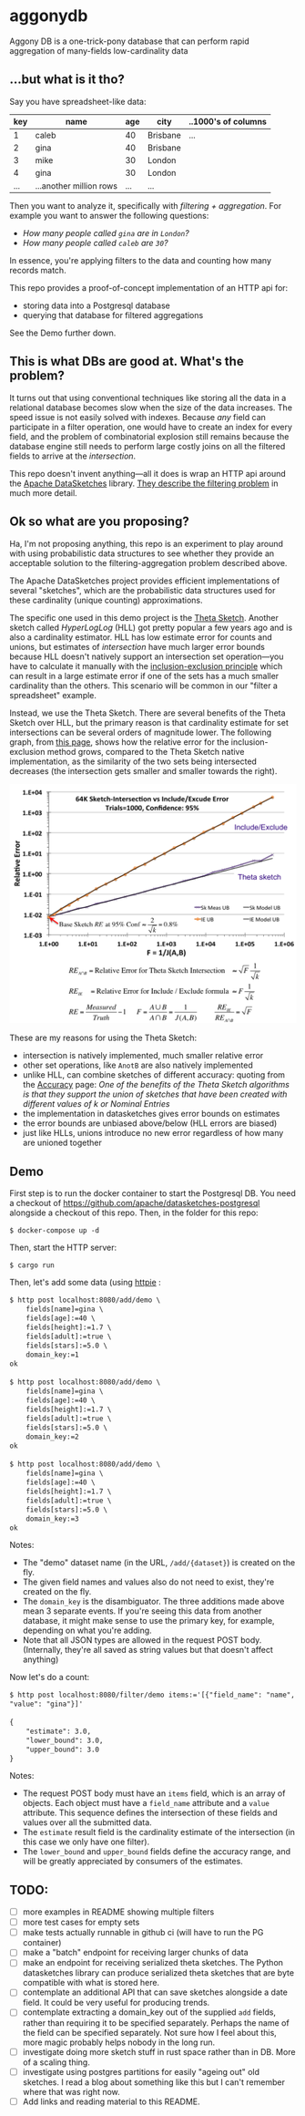 # aggonydb
Aggony DB is a one-trick-pony database that can perform rapid aggregation of
many-fields low-cardinality data

## ...but what is it tho?

Say you have spreadsheet-like data:

| key | name                    | age | city     | ..1000's of columns |
|-----|-------------------------|-----|----------|---------------------|
| 1   | caleb                   | 40  | Brisbane | ...                 |
| 2   | gina                    | 40  | Brisbane |                     |
| 3   | mike                    | 30  | London   |                     |
| 4   | gina                    | 30  | London   |                     |
| ... | ...another million rows | ... | ...      |                     |

Then you want to analyze it, specifically with *filtering + aggregation*. For example
you want to answer the following questions:

- _How many people called `gina` are in `London`?_
- _How many people called `caleb` are `30`?_

In essence, you're applying filters to the data and counting how
many records match.

This repo provides a proof-of-concept implementation of an HTTP
api for:
- storing data into a Postgresql database
- querying that database for filtered aggregations

See the Demo further down.

## This is what DBs are good at. What's the problem?

It turns out that using conventional techniques like storing all
the data in a relational database becomes slow when the size of
the data increases. The speed issue is not easily solved
with indexes. Because _any_ field can participate in a filter
operation, one would have to create an index for every field,
and the problem of combinatorial explosion still remains because
the database engine still needs to perform large costly joins
on all the filtered fields to arrive at the _intersection_.

This repo doesn't invent anything—all it does is wrap an HTTP
api around the [Apache DataSketches](https://datasketches.apache.org/)
library.
[They describe the filtering problem](https://datasketches.apache.org/docs/Background/TheChallenge.html)
in much more detail.

## Ok so what are you proposing?

Ha, I'm not proposing anything, this repo is an experiment to play
around with using probabilistic data structures to see whether
they provide an acceptable solution to the filtering-aggregation
problem described above.

The Apache DataSketches project provides efficient implementations
of several "sketches", which are the probabilistic data structures
used for these cardinality (unique counting) approximations. 

The specific one used in this demo project is the
[Theta Sketch](https://datasketches.apache.org/docs/Theta/ThetaSketchFramework.html).
Another sketch called _HyperLogLog_ (HLL) got pretty popular a few years ago
and is also a cardinality estimator. HLL has low estimate error for
counts and unions, but estimates of _intersection_ have much larger
error bounds because HLL doesn't natively support an intersection
set operation―you have to calculate it manually with the 
[inclusion-exclusion principle](https://en.wikipedia.org/wiki/Inclusion%E2%80%93exclusion_principle)
which can result in a large estimate error if one of the sets has
a much smaller cardinality than the others.  This scenario will
be common in our "filter a spreadsheet" example.

Instead, we use the Theta Sketch. There are several benefits of the 
Theta Sketch over HLL, but the primary reason is that cardinality
estimate for set intersections can be several orders of magnitude
lower. The following graph, from [this page](https://datasketches.apache.org/docs/Theta/ThetaAccuracyPlots.html), shows how the 
relative error for the inclusion-exclusion method grows, compared
to the Theta Sketch native implementation, as the similarity of the
two sets being intersected decreases (the intersection gets smaller
and smaller towards the right).

![Theta Sketch accuracy](64KSketchVsIEerror.png)

These are my reasons for using the Theta Sketch:
- intersection is natively implemented, much smaller relative error
- other set operations, like `AnotB` are also natively implemented
- unlike HLL, can combine sketches of different accuracy: quoting from the
  [Accuracy](https://datasketches.apache.org/docs/Theta/AccuracyOfDifferentKUnions.html) page: _One of the benefits of the Theta
  Sketch algorithms is that they support the union of sketches that have
  been created with different values of k or Nominal Entries_
- the implementation in datasketches gives error bounds on estimates
- the error bounds are unbiased above/below (HLL errors are biased) 
- just like HLLs, unions introduce no new error regardless of how many
  are unioned together


## Demo

First step is to run the docker container to start the Postgresql DB.
You need a checkout of https://github.com/apache/datasketches-postgresql
alongside a checkout of this repo.  Then, in the folder for this repo:

```shell
$ docker-compose up -d
```

Then, start the HTTP server:

```shell
$ cargo run
```

Then, let's add some data (using [httpie](https://httpie.io/) :

```shell
$ http post localhost:8080/add/demo \
    fields[name]=gina \
    fields[age]:=40 \
    fields[height]:=1.7 \
    fields[adult]:=true \
    fields[stars]:=5.0 \
    domain_key:=1
ok

$ http post localhost:8080/add/demo \
    fields[name]=gina \
    fields[age]:=40 \
    fields[height]:=1.7 \
    fields[adult]:=true \
    fields[stars]:=5.0 \
    domain_key:=2
ok

$ http post localhost:8080/add/demo \
    fields[name]=gina \
    fields[age]:=40 \
    fields[height]:=1.7 \
    fields[adult]:=true \
    fields[stars]:=5.0 \
    domain_key:=3
ok

```

Notes:
- The "demo" dataset name (in the URL, `/add/{dataset}`) is created on the
  fly.
- The given field names and values also do not need to exist, they're created
  on the fly.
- The `domain_key` is the disambiguator. The three additions made above mean
  3 separate events. If you're seeing this data from another database, it
  might make sense to use the primary key, for example, depending on what
  you're adding.
- Note that all JSON types are allowed in the request POST body. (Internally,
  they're all saved as string values but that doesn't affect anything)

Now let's do a count:

```shell
$ http post localhost:8080/filter/demo items:='[{"field_name": "name", "value": "gina"}]'

{
    "estimate": 3.0,
    "lower_bound": 3.0,
    "upper_bound": 3.0
}

```

Notes:
- The request POST body must have an `items` field, which is an array of
  objects. Each object must have a `field_name` attribute and a `value`
  attribute. This sequence defines the intersection of these fields and values
  over all the submitted data.
- The `estimate` result field is the cardinality estimate of the intersection
  (in this case we only have one filter).
- The `lower_bound` and `upper_bound` fields define the accuracy range, and
  will be greatly appreciated by consumers of the estimates.

## TODO:

- [ ] more examples in README showing multiple filters
- [ ] more test cases for empty sets
- [ ] make tests actually runnable in github ci (will have to run the PG container)
- [ ] make a "batch" endpoint for receiving larger chunks of data
- [ ] make an endpoint for receiving serialized theta sketches. The Python
  datasketches library can produce serialized theta sketches that are byte
  compatible with what is stored here.
- [ ] contemplate an additional API that can save sketches alongside a date
  field. It could be very useful for producing trends.
- [ ] contemplate extracting a domain_key out of the supplied `add` fields,
  rather than requiring it to be specified separately. Perhaps the name of
  the field can be specified separately.  Not sure how I feel about this,
  more magic probably helps nobody in the long run.
- [ ] investigate doing more sketch stuff in rust space rather than in DB. More
  of a scaling thing.
- [ ] investigate using postgres partitions for easily "ageing out" old sketches.
  I read a blog about something like this but I can't remember where that was
  right now.
- [ ] Add links and reading material to this README.